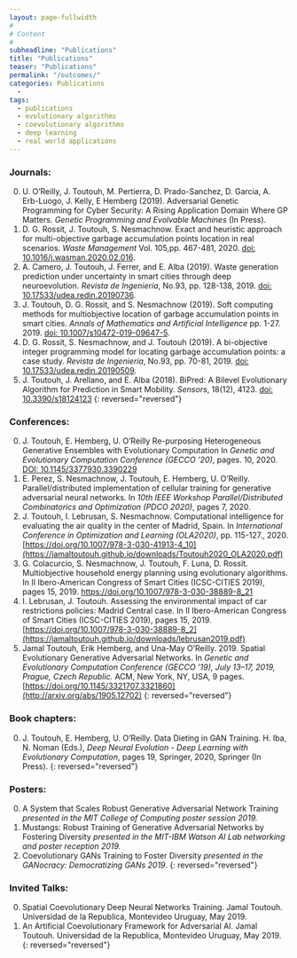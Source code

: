 ```yaml
---
layout: page-fullwidth
#
# Content
#
subheadline: "Publications"
title: "Publications"
teaser: "Publications"
permalink: "/outcomes/"
categories: Publications
  - 
tags:
  - publications
  - evolutionary algorithms
  - coevolutionary algorithms
  - deep learning
  - real world applications
---
```



### Journals:
0. U. O’Reilly, J. Toutouh, M. Pertierra, D. Prado-Sanchez, D. Garcia, A. Erb-Luogo, J. Kelly, E Hemberg (2019). Adversarial Genetic Programming for Cyber Security: A Rising Application Domain Where GP Matters.
*Genetic Programming and Evolvable Machines* (In Press).
0. D. G. Rossit, J. Toutouh, S. Nesmachnow. Exact and heuristic approach for multi-objective garbage accumulation points location in real scenarios. *Waste Management*
Vol. 105,pp. 467-481, 2020. [doi: 10.1016/j.wasman.2020.02.016](https://doi.org/10.1016/j.wasman.2020.02.016).
0. A. Camero, J. Toutouh, J. Ferrer, and E. Alba (2019). Waste generation prediction under uncertainty in smart cities through deep neuroevolution. *Revista de Ingeniería*, No.93, pp. 128-138, 2019. [doi: 10.17533/udea.redin.20190736](https://doi.org/10.17533/udea.redin.20190736). 
0. J. Toutouh, D. G. Rossit, and S. Nesmachnow (2019). Soft computing methods for multiobjective location of garbage accumulation points in smart cities. *Annals of Mathematics and Artificial Intelligence*  pp. 1-27. 2019. [doi: 10.1007/s10472-019-09647-5](https://link.springer.com/article/10.1007/s10472-019-09647-5).
0. D. G. Rossit, S. Nesmachnow, and J. Toutouh (2019). A bi-objective integer programming model for locating garbage accumulation points: a case study. *Revista de Ingeniería*, No.93, pp. 70-81, 2019. [doi: 10.17533/udea.redin.20190509](https://doi.org/10.17533/udea.redin.20190509). 
0. J. Toutouh, J. Arellano, and E. Alba (2018). BiPred: A Bilevel Evolutionary Algorithm for Prediction in Smart Mobility. *Sensors*, 18(12), 4123. [doi: 10.3390/s18124123](https://doi.org/10.3390/s18124123) 
{: reversed="reversed"}

### Conferences:
0. J. Toutouh, E. Hemberg, U. O’Reilly Re-purposing Heterogeneous Generative Ensembles with Evolutionary Computation In *Genetic and Evolutionary Computation Conference (GECCO ’20)*, pages. 10, 2020. [DOI: 10.1145/3377930.3390229 ](https://arxiv.org/abs/2003.13532)
0. E. Perez, S. Nesmachnow, J. Toutouh, E. Hemberg, U. O’Reilly. Parallel/distributed implementation of cellular training for generative adversarial neural networks. In *10th IEEE Workshop Parallel/Distributed Combinatorics and Optimization (PDCO 2020)*, pages 7, 2020.
0. J. Toutouh, I. Lebrusan, S. Nesmachnow. Computational intelligence for evaluating the air quality in the center of Madrid, Spain. In *International Conference in Optimization and Learning (OLA2020)*, pp. 115-127., 2020. [https://doi.org/10.1007/978-3-030-41913-4_10](https://jamaltoutouh.github.io/downloads/Toutouh2020_OLA2020.pdf)
0. G. Colacurcio, S. Nesmachnow, J. Toutouh, F. Luna, D. Rossit. Multiobjective household energy planning using evolutionary algorithms. In II Ibero-American Congress of Smart Cities (ICSC-CITIES 2019), pages 15, 2019. https://doi.org/10.1007/978-3-030-38889-8_21
0. I. Lebrusan, J. Toutouh. Assessing the environmental impact of car restrictions policies: Madrid Central case. In II Ibero-American Congress of Smart Cities (ICSC-CITIES 2019), pages 15, 2019. [https://doi.org/10.1007/978-3-030-38889-8_2](https://jamaltoutouh.github.io/downloads/lebrusan2019.pdf)
0. Jamal Toutouh, Erik Hemberg, and Una-May O’Reilly. 2019. Spatial Evolutionary Generative Adversarial Networks. In *Genetic and Evolutionary Computation Conference (GECCO ’19), July 13–17, 2019, Prague, Czech Republic.* ACM, New York, NY, USA, 9 pages. [https://doi.org/10.1145/3321707.3321860](http://arxiv.org/abs/1905.12702)
{: reversed="reversed"}

### Book chapters:
0. J. Toutouh, E. Hemberg, U. O’Reilly. Data Dieting in GAN Training. H. Iba, N. Noman (Eds.), *Deep Neural Evolution - Deep Learning with Evolutionary Computation*, pages 19, Springer, 2020, Springer (In Press).
{: reversed="reversed"}


### Posters:
0. A System that Scales Robust Generative Adversarial Network Training *presented in the MIT College of Computing poster session 2019.*
0. Mustangs: Robust Training of Generative Adversarial Networks by Fostering Diversity *presented in the MIT-IBM Watson AI Lab networking and poster reception 2019.*
0. Coevolutionary GANs Training to Foster Diversity *presented in the GANocracy: Democratizing GANs 2019*.
{: reversed="reversed"}

### Invited Talks:
0. Spatial Coevolutionary Deep Neural Networks Training. Jamal Toutouh. Universidad de la Republica, Montevideo Uruguay, May 2019.
0. An Artificial Coevolutionary Framework for Adversarial AI. Jamal Toutouh. Universidad de la Republica, Montevideo Uruguay, May 2019.
{: reversed="reversed"}
